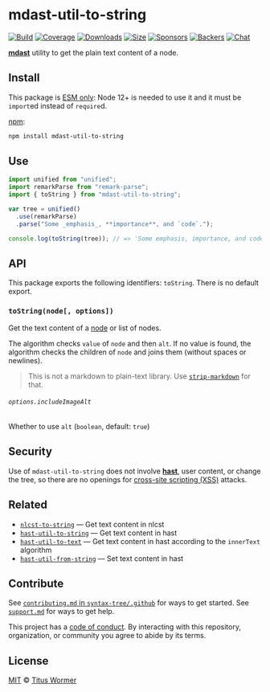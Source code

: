 # mdast-util-to-string

[![Build][build-badge]][build] [![Coverage][coverage-badge]][coverage]
[![Downloads][downloads-badge]][downloads] [![Size][size-badge]][size]
[![Sponsors][sponsors-badge]][collective]
[![Backers][backers-badge]][collective] [![Chat][chat-badge]][chat]

**[mdast][mdast]** utility to get the plain text content of a node.

## Install

This package is
[ESM only](https://gist.github.com/sindresorhus/a39789f98801d908bbc7ff3ecc99d99c):
Node 12+ is needed to use it and it must be `import`ed instead of `require`d.

[npm][npm]:

```sh
npm install mdast-util-to-string
```

## Use

```js
import unified from "unified";
import remarkParse from "remark-parse";
import { toString } from "mdast-util-to-string";

var tree = unified()
  .use(remarkParse)
  .parse("Some _emphasis_, **importance**, and `code`.");

console.log(toString(tree)); // => 'Some emphasis, importance, and code.'
```

## API

This package exports the following identifiers: `toString`. There is no default
export.

### `toString(node[, options])`

Get the text content of a [node][node] or list of nodes.

The algorithm checks `value` of `node` and then `alt`. If no value is found, the
algorithm checks the children of `node` and joins them (without spaces or
newlines).

> This is not a markdown to plain-text library. Use
> [`strip-markdown`][strip-markdown] for that.

###### `options.includeImageAlt`

Whether to use `alt` (`boolean`, default: `true`)

## Security

Use of `mdast-util-to-string` does not involve **[hast][hast]**, user content,
or change the tree, so there are no openings for
[cross-site scripting (XSS)][xss] attacks.

## Related

- [`nlcst-to-string`](https://github.com/syntax-tree/nlcst-to-string) — Get text
  content in nlcst
- [`hast-util-to-string`](https://github.com/wooorm/rehype-minify/tree/HEAD/packages/hast-util-to-string)
  — Get text content in hast
- [`hast-util-to-text`](https://github.com/syntax-tree/hast-util-to-text) — Get
  text content in hast according to the `innerText` algorithm
- [`hast-util-from-string`](https://github.com/wooorm/rehype-minify/tree/HEAD/packages/hast-util-from-string)
  — Set text content in hast

## Contribute

See [`contributing.md` in `syntax-tree/.github`][contributing] for ways to get
started. See [`support.md`][support] for ways to get help.

This project has a [code of conduct][coc]. By interacting with this repository,
organization, or community you agree to abide by its terms.

## License

[MIT][license] © [Titus Wormer][author]

<!-- Definitions -->

[build-badge]: https://github.com/syntax-tree/mdast-util-to-string/workflows/main/badge.svg
[build]: https://github.com/syntax-tree/mdast-util-to-string/actions
[coverage-badge]: https://img.shields.io/codecov/c/github/syntax-tree/mdast-util-to-string.svg
[coverage]: https://codecov.io/github/syntax-tree/mdast-util-to-string
[downloads-badge]: https://img.shields.io/npm/dm/mdast-util-to-string.svg
[downloads]: https://www.npmjs.com/package/mdast-util-to-string
[size-badge]: https://img.shields.io/bundlephobia/minzip/mdast-util-to-string.svg
[size]: https://bundlephobia.com/result?p=mdast-util-to-string
[sponsors-badge]: https://opencollective.com/unified/sponsors/badge.svg
[backers-badge]: https://opencollective.com/unified/backers/badge.svg
[collective]: https://opencollective.com/unified
[chat-badge]: https://img.shields.io/badge/chat-discussions-success.svg
[chat]: https://github.com/syntax-tree/unist/discussions
[npm]: https://docs.npmjs.com/cli/install
[license]: license
[author]: https://wooorm.com
[contributing]: https://github.com/syntax-tree/.github/blob/HEAD/contributing.md
[support]: https://github.com/syntax-tree/.github/blob/HEAD/support.md
[coc]: https://github.com/syntax-tree/.github/blob/HEAD/code-of-conduct.md
[mdast]: https://github.com/syntax-tree/mdast
[node]: https://github.com/syntax-tree/mdast#nodes
[strip-markdown]: https://github.com/remarkjs/strip-markdown
[xss]: https://en.wikipedia.org/wiki/Cross-site_scripting
[hast]: https://github.com/syntax-tree/hast
